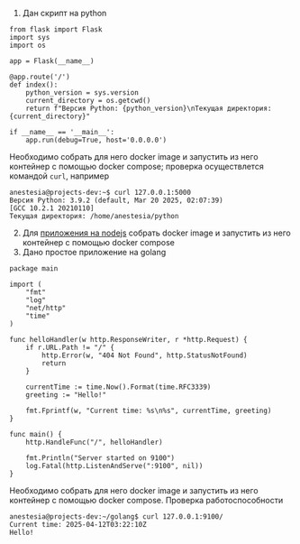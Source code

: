 1) Дан скрипт на python
```
from flask import Flask
import sys
import os

app = Flask(__name__)

@app.route('/')
def index():
    python_version = sys.version
    current_directory = os.getcwd()
    return f"Версия Python: {python_version}\nТекущая директория: {current_directory}"

if __name__ == '__main__':
    app.run(debug=True, host='0.0.0.0')
```
Необходимо собрать для него docker image и запустить из него контейнер с помощью docker compose; проверка осуществлется командой `curl`, например
```
anestesia@projects-dev:~$ curl 127.0.0.1:5000
Версия Python: 3.9.2 (default, Mar 20 2025, 02:07:39)
[GCC 10.2.1 20210110]
Текущая директория: /home/anestesia/python
```
2) Для [приложения на nodejs](https://gitlab.com/devops201206/simple_node) собрать docker image и запустить из него контейнер с помощью docker compose
3) Дано простое приложение на golang
```
package main

import (
    "fmt"
    "log"
    "net/http"
    "time"
)

func helloHandler(w http.ResponseWriter, r *http.Request) {
    if r.URL.Path != "/" {
        http.Error(w, "404 Not Found", http.StatusNotFound)
        return
    }

    currentTime := time.Now().Format(time.RFC3339)
    greeting := "Hello!"

    fmt.Fprintf(w, "Current time: %s\n%s", currentTime, greeting)
}

func main() {
    http.HandleFunc("/", helloHandler)

    fmt.Println("Server started on 9100")
    log.Fatal(http.ListenAndServe(":9100", nil))
}
```
Необходимо собрать для него docker image и запустить из него контейнер с помощью docker compose. Проверка работоспособности
```
anestesia@projects-dev:~/golang$ curl 127.0.0.1:9100/
Current time: 2025-04-12T03:22:10Z
Hello!
```
